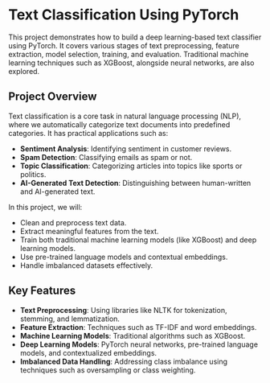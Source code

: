 # Text Classification Using PyTorch

This project demonstrates how to build a deep learning-based text classifier using PyTorch. It covers various stages of text preprocessing, feature extraction, model selection, training, and evaluation. Traditional machine learning techniques such as XGBoost, alongside neural networks, are also explored.

## Project Overview

Text classification is a core task in natural language processing (NLP), where we automatically categorize text documents into predefined categories. It has practical applications such as:

- **Sentiment Analysis**: Identifying sentiment in customer reviews.
- **Spam Detection**: Classifying emails as spam or not.
- **Topic Classification**: Categorizing articles into topics like sports or politics.
- **AI-Generated Text Detection**: Distinguishing between human-written and AI-generated text.

In this project, we will:

- Clean and preprocess text data.
- Extract meaningful features from the text.
- Train both traditional machine learning models (like XGBoost) and deep learning models.
- Use pre-trained language models and contextual embeddings.
- Handle imbalanced datasets effectively.

## Key Features

- **Text Preprocessing**: Using libraries like NLTK for tokenization, stemming, and lemmatization.
- **Feature Extraction**: Techniques such as TF-IDF and word embeddings.
- **Machine Learning Models**: Traditional algorithms such as XGBoost.
- **Deep Learning Models**: PyTorch neural networks, pre-trained language models, and contextualized embeddings.
- **Imbalanced Data Handling**: Addressing class imbalance using techniques such as oversampling or class weighting.

